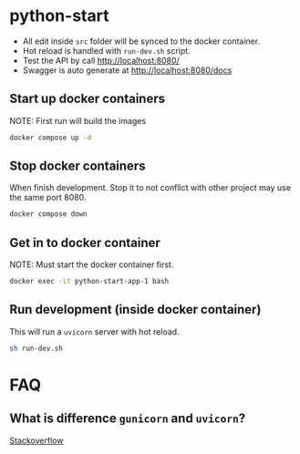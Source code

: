 # python-start

-   All edit inside `src` folder will be synced to the docker container.
-   Hot reload is handled with `run-dev.sh` script.
-   Test the API by call [http://localhost:8080/](http://localhost:8080)
-   Swagger is auto generate at [http://localhost:8080/docs](http://localhost:8080/docs)

## Start up docker containers

NOTE: First run will build the images

```bash
docker compose up -d
```

## Stop docker containers

When finish development. Stop it to not conflict with other project may use the same port 8080.

```bash
docker compose down
```

## Get in to docker container

NOTE: Must start the docker container first.

```bash
docker exec -it python-start-app-1 bash
```

## Run development (inside docker container)

This will run a `uvicorn` server with hot reload.

```bash
sh run-dev.sh
```

# FAQ

## What is difference `gunicorn` and `uvicorn`?

[Stackoverflow](https://stackoverflow.com/questions/66362199/what-is-the-difference-between-uvicorn-and-gunicornuvicorn)
